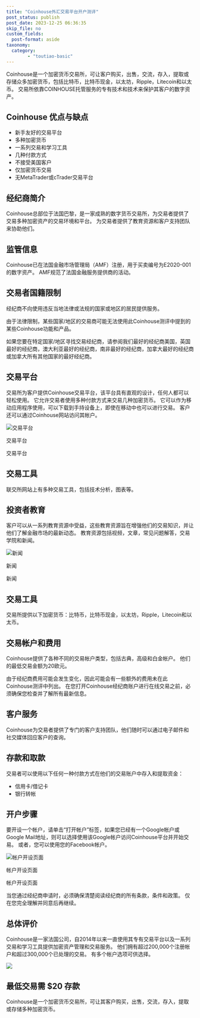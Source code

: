 ```yaml
---
title: "Coinhouse外汇交易平台开户测评"
post_status: publish
post_date: 2023-12-25 06:36:35
skip_file: no
custom_fields: 
  post-format: aside
taxonomy:
  category:
        - "toutiao-basic"
---
```


Coinhouse是一个加密货币交易所，可让客户购买，出售，交流，存入，提取或存储众多加密货币，包括比特币，比特币现金，以太坊，Ripple，Litecoin和以太币。 交易所依靠COINHOUSE托管服务的专有技术和技术来保护其客户的数字资产。

## Coinhouse 优点与缺点

- 新手友好的交易平台
- 多种加密货币
- 一系列交易和学习工具
- 几种付款方式
- 不接受美国客户
- 仅加密货币交易
- 无MetaTrader或cTrader交易平台

## 经纪商简介

Coinhouse总部位于法国巴黎，是一家成熟的数字货币交易所，为交易者提供了交易多种加密资产的交易环境和平台。 为交易者提供了教育资源和客户支持团队来协助他们。

## 监管信息

Coinhouse已在法国金融市场管理局（AMF）注册，用于买卖编号为E2020-001的数字资产。 AMF规范了法国金融服务提供商的活动。

## 交易者国籍限制

经纪商不向使用违反当地法律或法规的国家或地区的居民提供服务。

由于法律限制，某些国家/地区的交易商可能无法使用此Coinhouse测评中提到的某些Coinhouse功能和产品。

如果您要在特定国家/地区寻找交易经纪商，请参阅我们最好的经纪商美国，英国最好的经纪商，澳大利亚最好的经纪商，南非最好的经纪商，加拿大最好的经纪商或加拿大所有其他国家的最好经纪商。

## 交易平台

交易所为客户提供Coinhouse交易平台，该平台具有直观的设计，任何人都可以轻松使用。 它允许交易者使用多种付款方式来交易几种加密货币。 它可以作为移动应用程序使用，可以下载到手持设备上，即使在移动中也可以进行交易。 客户还可以通过Coinhouse网站访问其帐户。

![交易平台](https://cdn.fendou.la/funstoutiao/2020/11/Coinhouse-Review-Trading-Platform-1024x932.jpg "交易平台")

交易平台

交易平台

## 交易工具

联交所网站上有多种交易工具，包括技术分析，图表等。

## 投资者教育

客户可以从一系列教育资源中受益，这些教育资源旨在增强他们的交易知识，并让他们了解金融市场的最新动态。 教育资源包括视频，文章，常见问题解答，交易学院和新闻。

![新闻](https://cdn.fendou.la/funstoutiao/2020/11/Coinhouse-Review-News-1024x298.jpg "新闻")

新闻

新闻

## 交易工具

交易所提供以下加密货币：比特币，比特币现金，以太坊，Ripple，Litecoin和以太币。

## 交易帐户和费用

Coinhouse提供了各种不同的交易帐户类型，包括古典，高级和白金帐户。 他们的最低交易金额为20欧元。

由于经纪商费用可能会发生变化，因此可能会有一些额外的费用未在此Coinhouse测评中列出。 在您打开Coinhouse经纪商账户进行在线交易之前，必须确保您检查并了解所有最新信息。

## 客户服务

Coinhouse为交易者提供了专门的客户支持团队，他们随时可以通过电子邮件和社交媒体回应客户的查询。

## 存款和取款

交易者可以使用以下任何一种付款方式在他们的交易账户中存入和提取资金：

- 信用卡/借记卡
- 银行转帐

## 开户步骤

要开设一个帐户，请单击“打开帐户”标签，如果您已经有一个Google帐户或Google Mail地址，则可以选择使用该Google帐户访问Coinhouse平台并开始交易。 或者，您可以使用您的Facebook帐户。

![帐户开设页面](https://cdn.fendou.la/funstoutiao/2020/11/Coinhouse-Review-Account-Opening-Page.jpg "帐户开设页面")

帐户开设页面

帐户开设页面

当您通过经纪商申请时，必须确保清楚阅读经纪商的所有条款，条件和政策。 仅在您完全理解并同意后再继续。

## 总体评价

Coinhouse是一家法国公司，自2014年以来一直使用其专有交易平台以及一系列交易和学习工具提供加密资产管理和交易服务。 他们拥有超过200,000个注册帐户和超过300,000个已处理的交易。 有多个帐户选项可供选择。

![](https://cdn.fendou.la/funstoutiao/2020/11/Coinhouse-Logo.png)

## 最低交易需 **$20** 存款

Coinhouse是一个加密货币交易所，可让其客户购买，出售，交流，存入，提取或存储多种加密货币。
